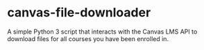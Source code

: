 # canvas-file-downloader
A simple Python 3 script that interacts with the Canvas LMS API to download files for all courses you have been enrolled in.
